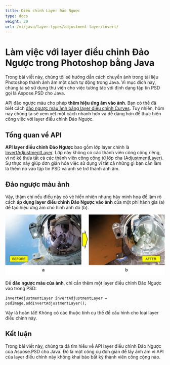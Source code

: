 ```yaml
---
title: Điều chỉnh Layer Đảo Ngược
type: docs
weight: 30
url: /vi/java/layer-types/adjustment-layer/invert/
---
```


# Làm việc với layer điều chỉnh Đảo Ngược trong Photoshop bằng Java

Trong bài viết này, chúng tôi sẽ hướng dẫn cách chuyển ảnh trong tài liệu Photoshop thành ảnh âm một cách tự động trong Java. Vì mục đích này, chúng ta sẽ sử dụng thư viện cho việc tương tác với định dạng tập tin PSD gọi là Aspose.PSD cho Java.

API đảo ngược màu cho phép **thêm hiệu ứng âm vào ảnh**. Bạn có thể đã biết cách [đảo ngược màu ảnh bằng layer điều chỉnh Curves](/psd/vi/java/layer-types/adjustment-layer/curves/). Tuy nhiên, hôm nay chúng ta sẽ xem xét một cách nhanh hơn và dễ dàng hơn để thực hiện công việc với layer điều chỉnh Đảo Ngược.

## Tổng quan về API

**API layer điều chỉnh Đảo Ngược** bao gồm lớp layer chính là [InvertAdjustmentLayer](https://reference.aspose.com/psd/java/com.aspose.psd.fileformats.psd.layers.adjustmentlayers/InvertAdjustmentLayer). Lớp này không có các thành viên công cộng riêng, vì nó kế thừa tất cả các thành viên công cộng từ lớp cha ([AdjustmentLayer](https://reference.aspose.com/psd/java/com.aspose.psd.fileformats.psd.layers.adjustmentlayers/AdjustmentLayer)). Sự thực này giúp đơn giản hóa việc sử dụng vì tất cả những gì bạn cần làm là thêm nó vào tập tin PSD và ảnh sẽ trở thành ảnh âm.

## Đảo ngược màu ảnh

Vậy, thậm chí nếu điều này có vẻ hiển nhiên nhưng hãy minh họa để làm rõ cách **áp dụng layer điều chỉnh Đảo Ngược vào ảnh** của một phi hành gia (a) để tạo hiệu ứng âm cho hình ảnh đó (b).

![Ví dụ Layer Điều chỉnh Đảo Ngược Trước và Sau](invert-adjustment-layer-figure-1.png)

Để **đảo ngược màu của ảnh**, chỉ cần thêm một layer điều chỉnh Đảo Ngược vào trong PSD:

    InvertAdjustmentLayer invertAdjustmentLayer = psdImage.addInvertAdjustmentLayer();

Vậy là hoàn tất! Không có các thuộc tính cụ thể để cấu hình cho loại layer điều chỉnh này.

## Kết luận

Trong bài viết này, chúng ta đã tìm hiểu về API layer điều chỉnh Đảo Ngược của Aspose.PSD cho Java. Đó là một công cụ đơn giản để lấy ảnh âm vì API của layer điều chỉnh này không khai báo bất kỳ thành viên công cộng nào.
